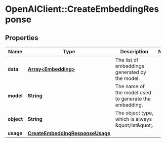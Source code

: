 # OpenAIClient::CreateEmbeddingResponse

## Properties
Name | Type | Description | Notes
------------ | ------------- | ------------- | -------------
**data** | [**Array&lt;Embedding&gt;**](Embedding.md) | The list of embeddings generated by the model. | 
**model** | **String** | The name of the model used to generate the embedding. | 
**object** | **String** | The object type, which is always \&quot;list\&quot;. | 
**usage** | [**CreateEmbeddingResponseUsage**](CreateEmbeddingResponseUsage.md) |  | 

